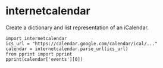 # internetcalendar

Create a dictionary and list representation of an iCalendar.

```
import internetcalendar
ics_url = "https://calendar.google.com/calendar/ical/..."
calendar = internetcalendar.parse_url(ics_url)
from pprint import pprint
pprint(calendar['events'][0])
```

